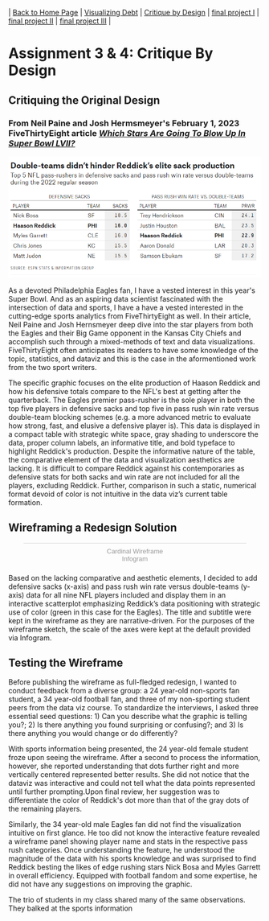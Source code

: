 | [Back to Home Page](https://cmustudent.github.io/tswd-portfolio-templates/) | [Visualizing Debt](visualizing-government-debt) | [Critique by Design](critique-by-design) | [final project I](final-project-part-one) | [final project II](final-project-part-two) | [final project III](final-project-part-three) |

# Assignment 3 & 4: Critique By Design

## Critiquing the Original Design
### From Neil Paine and Josh Hermsmeyer's February 1, 2023 FiveThirtyEight article [*Which Stars Are Going To Blow Up In Super Bowl LVII?*](https://fivethirtyeight.com/features/which-stars-are-going-to-blow-up-in-super-bowl-lvii/) 

![The Original Design](./FiveThirtyEightTable.png)

As a devoted Philadelphia Eagles fan, I have a vested interest in this year's Super Bowl. And as an aspiring data scientist fascinated with the intersection of data and sports, I have a have a vested interested in the cutting-edge sports analytics from FiveThirtyEight as well. In their article, Neil Paine and Josh Hernsmeyer deep dive into the star players from both the Eagles and their Big Game opponent in the Kansas City Chiefs and accomplish such through a mixed-methods of text and data visualizations. FiveThirtyEight often anticipates its readers to have some knowledge of the topic, statistics, and dataviz and this is the case in the aformentioned work from the two sport writers. 

The specific graphic focuses on the elite production of Haason Reddick and how his defensive totals compare to the NFL's best at getting after the quarterback. The Eagles premier pass-rusher is the sole player in both the top five players in defensive sacks and top five in pass rush win rate versus double-team blocking schemes (e.g. a more advanced metric to evaluate how strong, fast, and elusive a defensive player is). This data is displayed in a compact table with strategic white space, gray shading to underscore the data, proper column labels, an informative title, and bold typeface to highlight Reddick's production. Despite the informative nature of the table, the comparative element of the data and visualization aesthetics are lacking. It is difficult to compare Reddick against his contemporaries as defensive stats for both sacks and win rate are not included for all the players, excluding Reddick. Further, comparison in such a static, numerical format devoid of color is not intuitive in the data viz’s current table formation. 

## Wireframing a Redesign Solution
<div class="infogram-embed" data-id="3ff15455-6fba-4b72-9523-fbc1e118d990" data-type="interactive" data-title="Cardinal Wireframe"></div><script>!function(e,i,n,s){var t="InfogramEmbeds",d=e.getElementsByTagName("script")[0];if(window[t]&&window[t].initialized)window[t].process&&window[t].process();else if(!e.getElementById(n)){var o=e.createElement("script");o.async=1,o.id=n,o.src="https://e.infogram.com/js/dist/embed-loader-min.js",d.parentNode.insertBefore(o,d)}}(document,0,"infogram-async");</script><div style="padding:8px 0;font-family:Arial!important;font-size:13px!important;line-height:15px!important;text-align:center;border-top:1px solid #dadada;margin:0 30px"><a href="https://infogram.com/3ff15455-6fba-4b72-9523-fbc1e118d990" style="color:#989898!important;text-decoration:none!important;" target="_blank">Cardinal Wireframe</a><br><a href="https://infogram.com" style="color:#989898!important;text-decoration:none!important;" target="_blank" rel="nofollow">Infogram</a></div>

Based on the lacking comparative and aesthetic elements, I decided to add defensive sacks (x-axis) and pass rush win rate versus double-teams (y-axis) data for all nine NFL players included and display them in an interactive scatterplot emphasizing Reddick’s data positioning with strategic use of color (green in this case for the Eagles). The title and subtitle were kept in the wireframe as they are narrative-driven. For the purposes of the wireframe sketch, the scale of the axes were kept at the default provided via Infogram. 

## Testing the Wireframe
Before publishing the wireframe as full-fledged redesign, I wanted to conduct feedback from a diverse group: a 24 year-old non-sports fan student, a 34 year-old football fan, and three of my non-sporting student peers from the data viz course. To standardize the interviews, I asked three essential seed questions: 1) Can you describe what the graphic is telling you?; 2) Is there anything you found surprising or confusing?; and 3) Is there anything you would change or do differently?

With sports information being presented, the 24 year-old female student froze upon seeing the wireframe. After a second to process the information, however, she reported understanding that dots further right and more vertically centered represented better results. She did not notice that the dataviz was interactive and could not tell what the data points represented until further prompting.Upon final review, her suggestion was to differentiate the color of Reddick's dot more than that of the gray dots of the remaining players. 

Similarly, the 34 year-old male Eagles fan did not find the visualization intuitive on first glance. He too did not know the interactive feature revealed a wireframe panel showing player name and stats in the respective pass rush categories. Once understanding the feature, he understood the magnitude of the data with his sports knowledge and was surprised to find Reddick besting the likes of edge rushing stars Nick Bosa and Myles Garrett in overall efficiency. Equipped with football fandom and some expertise, he did not have any suggestions on improving the graphic.

The trio of students in my class shared many of the same observations. They balked at the sports information
